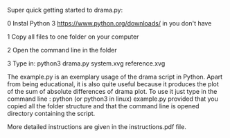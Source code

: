 Super quick getting started to drama.py: 

0 Instal Python 3 https://www.python.org/downloads/ in you don't have

1 Copy all files to one folder on your computer

2 Open the command line in the folder

3 Type in: python3 drama.py system.xvg reference.xvg

The example.py is an exemplary usage of the drama script in Python. Apart from being educational, it is also quite useful because it produces the plot of the sum of absolute differences of drama plot. To use it just type in the command line :
python (or python3 in linux) example.py
provided that you copied all the folder structure and that the command line is opened directory containing the script.


More detailed instructions are given in the instructions.pdf file.


  
